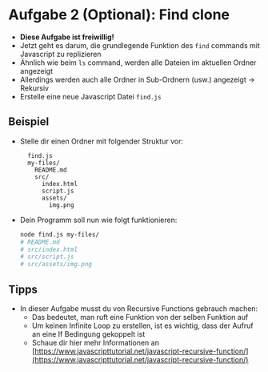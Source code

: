 # Aufgabe 2 (Optional): Find clone

- **Diese Aufgabe ist freiwillig!**
- Jetzt geht es darum, die grundlegende Funktion des `find` commands mit
  Javascript zu replizieren
- Ähnlich wie beim `ls` command, werden alle Dateien im aktuellen Ordner angezeigt
- Allerdings werden auch alle Ordner in Sub-Ordnern (usw.) angezeigt -> Rekursiv
- Erstelle eine neue Javascript Datei `find.js`

## Beispiel

- Stelle dir einen Ordner mit folgender Struktur vor:
  
  ```
    find.js
    my-files/
      README.md
      src/
        index.html
        script.js
        assets/
          img.png
  ```

- Dein Programm soll nun wie folgt funktionieren:

  ``` bash
  node find.js my-files/
  # README.md
  # src/index.html
  # src/script.js
  # src/assets/img.png
  ```

## Tipps

- In dieser Aufgabe musst du von Recursive Functions gebrauch machen:
  - Das bedeutet, man ruft eine Funktion von der selben Funktion auf
  - Um keinen Infinite Loop zu erstellen, ist es wichtig, dass der Aufruf an
    eine If Bedingung gekoppelt ist
  - Schaue dir hier mehr Informationen an [https://www.javascripttutorial.net/javascript-recursive-function/](https://www.javascripttutorial.net/javascript-recursive-function/)
